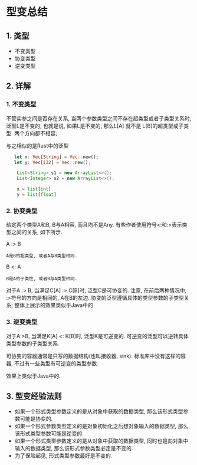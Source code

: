 # 型变总结
## 1. 类型
- 不变类型
- 协变类型
- 逆变类型

## 2. 详解
### 1. 不变类型
不管实参之间是否存在关系, 当两个参数类型之间不存在超类型或者子类型关系时, 泛型L是不变的;
也就是说, 如果L是不变的, 那么L[A] 就不是 L[B]的超类型或子类型. 两个方向都不相容;

与之相似的是Rust中的泛型
```rs
   let x: Vec[String] = Vec::new();
   let y: Vec[i32] = Vec::new();
```

```java
    List<String> s1 = new ArrayList<>();
    List<Integer> s2 = new ArrayList<>();
```
```python
    x = list[int] 
    y = list[float]
```

### 2. 协变类型
给定两个类型A和B, B与A相容, 而且均不是Any. 
有些作者使用符号<:和:>表示类型之间的关系, 如下所示. 

A :> B 

    A是B的超类型, 或者A与B类型相同. 

B <: A 

    B是A的子类性, 或者B与A类型相同. 

对于A :> B, 当满足C[A] :> C[B]时, 泛型C是可协变的.
注意, 在前后两种情况中, :>符号的方向是相同的, A在B的左边. 协变的泛型遵循具体的类型参数的子类型关系; 整体上展示的效果类似于Java中的<T extends Obj>

### 3. 逆变类型
对于A:>B, 当满足K[A] <: K[B]时, 泛型K是可逆变的. 可逆变的泛型可以逆转具体类型参数的子类型关系.

可协变的容器通常是只写的数据结构(也叫接收器, sink). 标准库中没有这样的容器, 不过有一些类型有可逆变的类型参数.

效果上类似于Java中的<T super Obj>.

## 3. 型变经验法则
- 如果一个形式类型参数定义的是从对象中获取的数据类型, 那么该形式类型参数可能是协变的.
- 如果一个形式参数类型定义的是对象初始化之后想对象输入的数据类型, 那么该形式类型参数可能是逆变的.
- 如果一个形式类型参数定义的是从对象中获取的数据类型, 同时也是向对象中输入的数据类型, 那么该形式参数类型必定是不变的.
- 为了保险起见, 形式类型参数最好是不变的.
